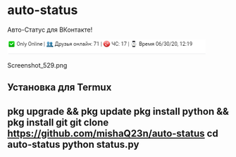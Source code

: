 # auto-status
Авто-Статус для ВКонтакте!




![alt text](Screenshot_529.png "Cкрины авто-статуса.")​


Screenshot_529.png


**Установка для Termux**
-----------------------------------------------------------------------------------------------
pkg upgrade && pkg update
pkg install python && pkg install git
git clone https://github.com/mishaQ23n/auto-status
cd auto-status
python status.py
-----------------------------------------------------------------------------------------------

